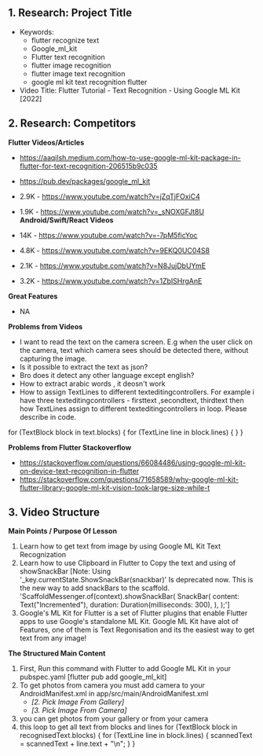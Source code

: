 ## 1. Research: Project Title 

- Keywords: 
  - flutter recognize text
  - Google_ml_kit
  - Flutter text recognition
  - flutter image recognition
  - flutter image text recognition
  - google ml kit text recognition flutter
- Video Title: Flutter Tutorial - Text Recognition - Using Google ML Kit [2022]


## 2. Research: Competitors

**Flutter Videos/Articles**

- https://aaqilsh.medium.com/how-to-use-google-ml-kit-package-in-flutter-for-text-recognition-206515b9c035
- https://pub.dev/packages/google_ml_kit
- 2.9K - https://www.youtube.com/watch?v=jZqTjFOxiC4
- 1.9K - https://www.youtube.com/watch?v=_sNOXGFJt8U
**Android/Swift/React Videos**

- 14K - https://www.youtube.com/watch?v=-7pM5ficYoc
- 4.8K - https://www.youtube.com/watch?v=9EKQ0UC04S8
- 2.1K - https://www.youtube.com/watch?v=N8JujDbUYmE
- 3.2K - https://www.youtube.com/watch?v=1ZbISHrgAnE

**Great Features** 
- NA

**Problems from Videos** 
- I want to read the text on the camera screen. E.g when the user click on the camera, text which  camera sees should be detected there, without capturing the image.
- Is it possible to extract the text as json?
- Bro does it detect any other language except english?
- How to extract arabic words , it deosn't work
- How to assign TextLines to different texteditingcontrollers.
For example i have three texteditingcontrollers - firsttext ,secondtext, thirdtext then how TextLines assign to different texteditingcontrollers in loop. Please describe in code.

for (TextBlock block in text.blocks) {
      for (TextLine line in block.lines) {
      }
    }

**Problems from Flutter Stackoverflow**

- https://stackoverflow.com/questions/66084486/using-google-ml-kit-on-device-text-recognition-in-flutter
- https://stackoverflow.com/questions/71658589/why-google-ml-kit-flutter-library-google-ml-kit-vision-took-large-size-while-t
## 3. Video Structure

**Main Points / Purpose Of Lesson**

1. Learn how to get text from image by using Google ML Kit Text Recognization
2. Learn how to use Clipboard in Flutter to Copy the text and using of showSnackBar [Note: Using '_key.currentState.ShowSnackBar(snackbar)' Is deprecated now.
This is the new way to add snackBars to the scaffold.
'ScaffoldMessenger.of(context).showSnackBar( SnackBar( content: Text("Incremented"), duration: Duration(milliseconds: 300), ), );']
3. Google's ML Kit for Flutter is a set of Flutter plugins that enable Flutter apps to use Google's standalone ML Kit. Google ML Kit have alot of Features, one of them is Text Regonisation and its the easiest way to get text from any image!

**The Structured Main Content**
1. First, Run this command with Flutter to add Google ML Kit in your pubspec.yaml [flutter pub add google_ml_kit]
2. To get photos from camera you must add camera to your AndroidManifest.xml in app/src/main/AndroidManifest.xml 
    - _[2. Pick Image From Gallery]_
    - _[3. Pick Image From Camera]_
3. you can get photos from your gallery or from your camera 
4. this loop to get all text from blocks and lines
for (TextBlock block in recognisedText.blocks) {
      for (TextLine line in block.lines) {
        scannedText = scannedText + line.text + "\n";
      }
    }

